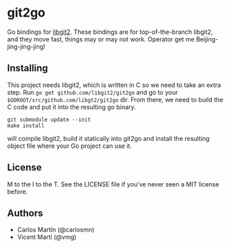 git2go
======

Go bindings for [libgit2](http://libgit2.github.com/). These bindings are for top-of-the-branch libgit2, and they move fast, things may or may not work. Operator get me Beijing-jing-jing-jing!

Installing
----------

This project needs libgit2, which is written in C so we need to take an extra step. Run `go get github.com/libgit2/git2go` and go to your `$GOROOT/src/github.com/libgt2/git2go` dir. From there, we need to build the C code and put it into the resulting go binary.

    git submodule update --init
	make install

will compile libgit2, build it statically into git2go and install the resulting object file where your Go project can use it.

License
-------

M to the I to the T. See the LICENSE file if you've never seen a MIT license before.

Authors
-------

- Carlos Martín (@carlosmn)
- Vicent Martí (@vmg)

